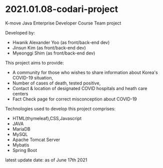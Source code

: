 # 2021.01.08-codari-project
K-move Java Enterprise Developer Course Team project

Developed by:

 - Hwanik Alexander Yoo (as front/back-end dev)
 - Jinsun Kim (as front/back-end dev)
 - Myeonggi Shim (as front/back-end dev)

This project aims to provide: 

 - A community for those who wishes to share information about Korea's COVID-19 situation,
 - Number of cases of death, tested positive, 
 - Contact & location of designated COVID hospitals and heath care centers 
 - Fact Check page for correct misconception about COVID-19
 
Technologies used to develop this project comprises:

  - HTML(thymeleaf),CSS,Javascript
  - JAVA
  - MariaDB
  - MySQL
  - Apache Tomcat Server
  - Mybatis
  - Spring Boot
  
  latest update date: as of June 17th 2021
